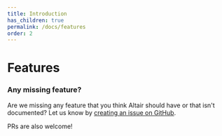 ```yaml
---
title: Introduction
has_children: true
permalink: /docs/features
order: 2
---
```


# Features

### Any missing feature?

Are we missing any feature that you think Altair should have or that isn't documented? Let us know by [creating an issue on GitHub](https://github.com/altair-graphql/altair/issues/new?labels=&template=Feature_request.md).

PRs are also welcome!